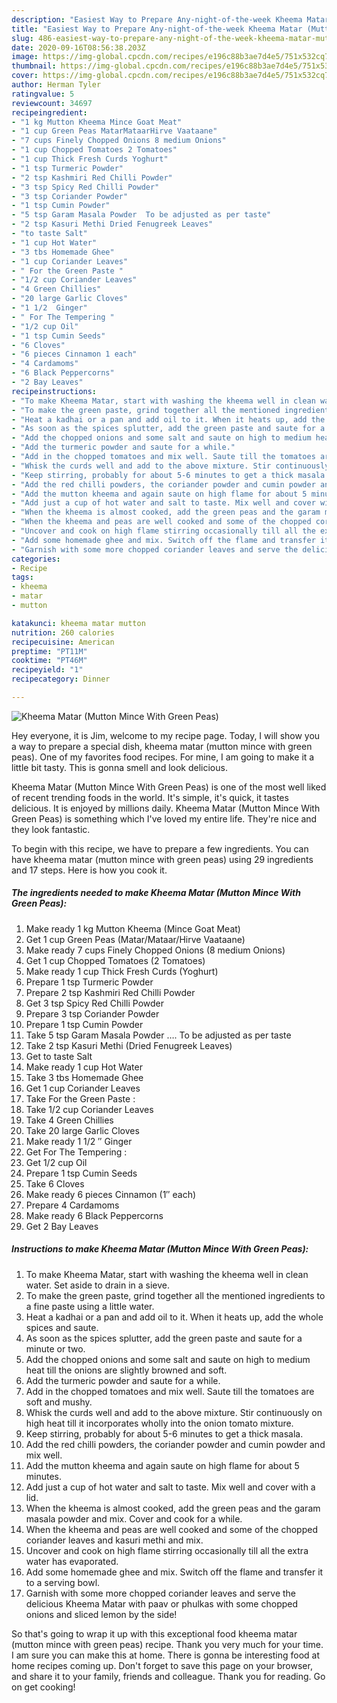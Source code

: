 ```yaml
---
description: "Easiest Way to Prepare Any-night-of-the-week Kheema Matar (Mutton Mince With Green Peas)"
title: "Easiest Way to Prepare Any-night-of-the-week Kheema Matar (Mutton Mince With Green Peas)"
slug: 486-easiest-way-to-prepare-any-night-of-the-week-kheema-matar-mutton-mince-with-green-peas
date: 2020-09-16T08:56:38.203Z
image: https://img-global.cpcdn.com/recipes/e196c88b3ae7d4e5/751x532cq70/kheema-matar-mutton-mince-with-green-peas-recipe-main-photo.jpg
thumbnail: https://img-global.cpcdn.com/recipes/e196c88b3ae7d4e5/751x532cq70/kheema-matar-mutton-mince-with-green-peas-recipe-main-photo.jpg
cover: https://img-global.cpcdn.com/recipes/e196c88b3ae7d4e5/751x532cq70/kheema-matar-mutton-mince-with-green-peas-recipe-main-photo.jpg
author: Herman Tyler
ratingvalue: 5
reviewcount: 34697
recipeingredient:
- "1 kg Mutton Kheema Mince Goat Meat"
- "1 cup Green Peas MatarMataarHirve Vaataane"
- "7 cups Finely Chopped Onions 8 medium Onions"
- "1 cup Chopped Tomatoes 2 Tomatoes"
- "1 cup Thick Fresh Curds Yoghurt"
- "1 tsp Turmeric Powder"
- "2 tsp Kashmiri Red Chilli Powder"
- "3 tsp Spicy Red Chilli Powder"
- "3 tsp Coriander Powder"
- "1 tsp Cumin Powder"
- "5 tsp Garam Masala Powder  To be adjusted as per taste"
- "2 tsp Kasuri Methi Dried Fenugreek Leaves"
- "to taste Salt"
- "1 cup Hot Water"
- "3 tbs Homemade Ghee"
- "1 cup Coriander Leaves"
- " For the Green Paste "
- "1/2 cup Coriander Leaves"
- "4 Green Chillies"
- "20 large Garlic Cloves"
- "1 1/2  Ginger"
- " For The Tempering "
- "1/2 cup Oil"
- "1 tsp Cumin Seeds"
- "6 Cloves"
- "6 pieces Cinnamon 1 each"
- "4 Cardamoms"
- "6 Black Peppercorns"
- "2 Bay Leaves"
recipeinstructions:
- "To make Kheema Matar, start with washing the kheema well in clean water. Set aside to drain in a sieve."
- "To make the green paste, grind together all the mentioned ingredients to a fine paste using a little water."
- "Heat a kadhai or a pan and add oil to it. When it heats up, add the whole spices and saute."
- "As soon as the spices splutter, add the green paste and saute for a minute or two."
- "Add the chopped onions and some salt and saute on high to medium heat till the onions are slightly browned and soft."
- "Add the turmeric powder and saute for a while."
- "Add in the chopped tomatoes and mix well. Saute till the tomatoes are soft and mushy."
- "Whisk the curds well and add to the above mixture. Stir continuously on high heat till it incorporates wholly into the onion tomato mixture."
- "Keep stirring, probably for about 5-6 minutes to get a thick masala."
- "Add the red chilli powders, the coriander powder and cumin powder and mix well."
- "Add the mutton kheema and again saute on high flame for about 5 minutes."
- "Add just a cup of hot water and salt to taste. Mix well and cover with a lid."
- "When the kheema is almost cooked, add the green peas and the garam masala powder and mix. Cover and cook for a while."
- "When the kheema and peas are well cooked and some of the chopped coriander leaves and kasuri methi and mix."
- "Uncover and cook on high flame stirring occasionally till all the extra water has evaporated."
- "Add some homemade ghee and mix. Switch off the flame and transfer it to a serving bowl."
- "Garnish with some more chopped coriander leaves and serve the delicious Kheema Matar with paav or phulkas with some chopped onions and sliced lemon by the side!"
categories:
- Recipe
tags:
- kheema
- matar
- mutton

katakunci: kheema matar mutton 
nutrition: 260 calories
recipecuisine: American
preptime: "PT11M"
cooktime: "PT46M"
recipeyield: "1"
recipecategory: Dinner

---
```



![Kheema Matar (Mutton Mince With Green Peas)](https://img-global.cpcdn.com/recipes/e196c88b3ae7d4e5/751x532cq70/kheema-matar-mutton-mince-with-green-peas-recipe-main-photo.jpg)

Hey everyone, it is Jim, welcome to my recipe page. Today, I will show you a way to prepare a special dish, kheema matar (mutton mince with green peas). One of my favorites food recipes. For mine, I am going to make it a little bit tasty. This is gonna smell and look delicious.



Kheema Matar (Mutton Mince With Green Peas) is one of the most well liked of recent trending foods in the world. It's simple, it's quick, it tastes delicious. It is enjoyed by millions daily. Kheema Matar (Mutton Mince With Green Peas) is something which I've loved my entire life. They're nice and they look fantastic.


To begin with this recipe, we have to prepare a few ingredients. You can have kheema matar (mutton mince with green peas) using 29 ingredients and 17 steps. Here is how you cook it.

<!--inarticleads1-->

##### The ingredients needed to make Kheema Matar (Mutton Mince With Green Peas):

1. Make ready 1 kg Mutton Kheema (Mince Goat Meat)
1. Get 1 cup Green Peas (Matar/Mataar/Hirve Vaataane)
1. Make ready 7 cups Finely Chopped Onions (8 medium Onions)
1. Get 1 cup Chopped Tomatoes (2 Tomatoes)
1. Make ready 1 cup Thick Fresh Curds (Yoghurt)
1. Prepare 1 tsp Turmeric Powder
1. Prepare 2 tsp Kashmiri Red Chilli Powder
1. Get 3 tsp Spicy Red Chilli Powder
1. Prepare 3 tsp Coriander Powder
1. Prepare 1 tsp Cumin Powder
1. Take 5 tsp Garam Masala Powder …. To be adjusted as per taste
1. Take 2 tsp Kasuri Methi (Dried Fenugreek Leaves)
1. Get to taste Salt
1. Make ready 1 cup Hot Water
1. Take 3 tbs Homemade Ghee
1. Get 1 cup Coriander Leaves
1. Take  For the Green Paste :
1. Take 1/2 cup Coriander Leaves
1. Take 4 Green Chillies
1. Take 20 large Garlic Cloves
1. Make ready 1 1/2 ″ Ginger
1. Get  For The Tempering :
1. Get 1/2 cup Oil
1. Prepare 1 tsp Cumin Seeds
1. Take 6 Cloves
1. Make ready 6 pieces Cinnamon (1″ each)
1. Prepare 4 Cardamoms
1. Make ready 6 Black Peppercorns
1. Get 2 Bay Leaves




<!--inarticleads2-->

##### Instructions to make Kheema Matar (Mutton Mince With Green Peas):

1. To make Kheema Matar, start with washing the kheema well in clean water. Set aside to drain in a sieve.
1. To make the green paste, grind together all the mentioned ingredients to a fine paste using a little water.
1. Heat a kadhai or a pan and add oil to it. When it heats up, add the whole spices and saute.
1. As soon as the spices splutter, add the green paste and saute for a minute or two.
1. Add the chopped onions and some salt and saute on high to medium heat till the onions are slightly browned and soft.
1. Add the turmeric powder and saute for a while.
1. Add in the chopped tomatoes and mix well. Saute till the tomatoes are soft and mushy.
1. Whisk the curds well and add to the above mixture. Stir continuously on high heat till it incorporates wholly into the onion tomato mixture.
1. Keep stirring, probably for about 5-6 minutes to get a thick masala.
1. Add the red chilli powders, the coriander powder and cumin powder and mix well.
1. Add the mutton kheema and again saute on high flame for about 5 minutes.
1. Add just a cup of hot water and salt to taste. Mix well and cover with a lid.
1. When the kheema is almost cooked, add the green peas and the garam masala powder and mix. Cover and cook for a while.
1. When the kheema and peas are well cooked and some of the chopped coriander leaves and kasuri methi and mix.
1. Uncover and cook on high flame stirring occasionally till all the extra water has evaporated.
1. Add some homemade ghee and mix. Switch off the flame and transfer it to a serving bowl.
1. Garnish with some more chopped coriander leaves and serve the delicious Kheema Matar with paav or phulkas with some chopped onions and sliced lemon by the side!




So that's going to wrap it up with this exceptional food kheema matar (mutton mince with green peas) recipe. Thank you very much for your time. I am sure you can make this at home. There is gonna be interesting food at home recipes coming up. Don't forget to save this page on your browser, and share it to your family, friends and colleague. Thank you for reading. Go on get cooking!
